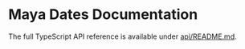 # Maya Dates Documentation

The full TypeScript API reference is available under [api/README.md](./api/README.md).
